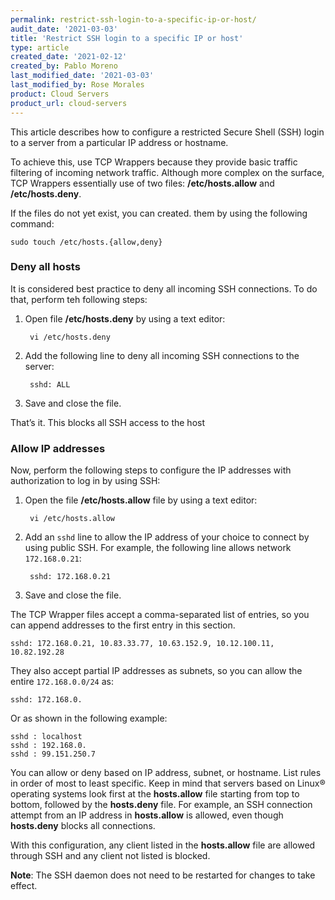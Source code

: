 ```yaml
---
permalink: restrict-ssh-login-to-a-specific-ip-or-host/
audit_date: '2021-03-03'
title: 'Restrict SSH login to a specific IP or host'
type: article
created_date: '2021-02-12'
created_by: Pablo Moreno
last_modified_date: '2021-03-03'
last_modified_by: Rose Morales
product: Cloud Servers
product_url: cloud-servers
---
```


This article describes how to configure a restricted Secure Shell (SSH) login to a server from a particular IP address or hostname.

To achieve this, use TCP Wrappers because they provide basic traffic filtering of incoming network traffic. Although more complex
on the surface, TCP Wrappers essentially use of two files: **/etc/hosts.allow** and **/etc/hosts.deny**.

If the files do not yet exist, you can created. them by using the following command:

    sudo touch /etc/hosts.{allow,deny}

### Deny all hosts

It is considered best practice to deny all incoming SSH connections. To do that, perform teh following steps:

1. Open file **/etc/hosts.deny** by using a text editor:

        vi /etc/hosts.deny

2. Add the following line to deny all incoming SSH connections to the server:

        sshd: ALL

3. Save and close the file.

That’s it. This blocks all SSH access to the host

### Allow IP addresses

Now, perform the following steps to configure the IP addresses with authorization to log in by using SSH: 

1. Open the file **/etc/hosts.allow** file by using a text editor:

        vi /etc/hosts.allow

2. Add an `sshd` line to allow the IP address of your choice to connect by using public SSH. For example,
   the following line allows network ``172.168.0.21``:

        sshd: 172.168.0.21

3. Save and close the file.

The TCP Wrapper files accept a comma-separated list of entries, so you can append addresses to the first entry
in this section.

    sshd: 172.168.0.21, 10.83.33.77, 10.63.152.9, 10.12.100.11, 10.82.192.28

They also accept partial IP addresses as subnets, so you can allow the entire ``172.168.0.0/24`` as:

    sshd: 172.168.0.

Or as shown in the following example:

    sshd : localhost
    sshd : 192.168.0.
    sshd : 99.151.250.7

You can allow or deny based on IP address, subnet, or hostname. List rules in order of most to least specific.
Keep in mind that servers based on Linux&reg; operating systems look first at the **hosts.allow** file starting
from top to bottom, followed by the **hosts.deny** file. For example, an SSH connection attempt from an IP address
in **hosts.allow** is allowed, even though **hosts.deny** blocks all connections.

With this configuration, any client listed in the **hosts.allow** file are allowed through SSH and any client not
listed is blocked.

**Note**: The SSH daemon does not need to be restarted for changes to take effect.
